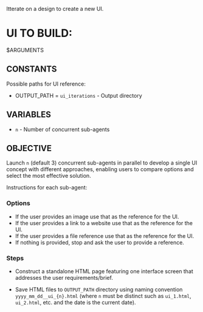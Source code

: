 Itterate on a design to create a new UI.

# UI TO BUILD:

$ARGUMENTS

## CONSTANTS

Possible paths for UI reference:

- OUTPUT_PATH = `ui_iterations` - Output directory

## VARIABLES

- `n` - Number of concurrent sub-agents

## OBJECTIVE

Launch `n` (default 3) concurrent sub-agents in parallel to develop a single UI concept with different approaches, enabling users to compare options and select the most effective solution.

Instructions for each sub-agent:

### Options

- If the user provides an image use that as the reference for the UI.
- If the user provides a link to a website use that as the reference for the UI.
- If the user provides a file reference use that as the reference for the UI.
- If nothing is provided, stop and ask the user to provide a reference.

### Steps

- Construct a standalone HTML page featuring one interface screen that addresses the user requirements/brief.

- Save HTML files to `OUTPUT_PATH` directory using naming convention `yyyy_mm_dd__ui_{n}.html` (where `n` must be distinct such as `ui_1.html`, `ui_2.html`, etc. and the date is the current date).
